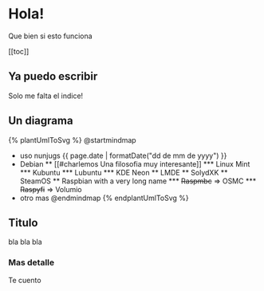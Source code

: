 
# Hola!

Que bien si esto funciona

[[toc]]

## Ya puedo escribir

Solo me falta el indice!

## Un diagrama

{% plantUmlToSvg %}
@startmindmap
* uso nunjugs {{ page.date | formatDate("dd de mm de yyyy") }}
* Debian
** [[#charlemos Una filosofia muy interesante]]
*** Linux Mint
*** Kubuntu
*** Lubuntu
*** KDE Neon
** LMDE
** SolydXK
** SteamOS
** Raspbian with a very long name
*** <s>Raspmbc</s> => OSMC
*** <s>Raspyfi</s> => Volumio
* otro mas
@endmindmap
{% endplantUmlToSvg %}

## Titulo

bla bla bla

### Mas detalle

Te cuento


